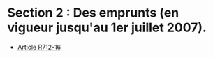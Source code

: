 # Section 2 : Des emprunts (en vigueur jusqu'au 1er juillet 2007).

- [Article R712-16](article-r712-16.md)
